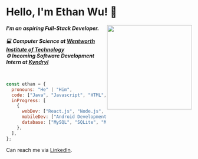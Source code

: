 
<h1>Hello, I'm Ethan Wu! 👋</h1>
<img align='right' src="https://c.tenor.com/bQCwwu0yF90AAAAi/developer-workstation.gif" height="230">
<p><strong><em>I'm an aspiring Full-Stack Developer.</br></br>
💻 Computer Science at <a href="https://www.wit.edu">Wentworth Institute of Technology</a></br>
⚙️ Incoming Software Development Intern at <a href="https://www.kyndryl.com">Kyndryl</a></em></strong></p></br>


```javascript
const ethan = {
  pronouns: "He" | "Him",
  code: ["Java", "Javascript", "HTML", "CSS", "Python"],
  inProgress: [
    {
      webDev: ["React.js", "Node.js", "Express.js"],
      mobileDev: ["Android Development"],
      database: ["MySQL", "SQLite", "MongoDB"],
    },
  ],
};
```

<p>Can reach me via <a href="https://www.linkedin.com/in/ethanwu13">LinkedIn</a>.</p>


<!-- - 👋 Hi, I’m @wue1atwit
- 👀 I’m interested in ...
- 🌱 I’m currently learning ...
- 💞️ I’m looking to collaborate on ...
- 📫 How to reach me ... -->


<!---
wue1atwit/wue1atwit is a ✨ special ✨ repository because its `README.md` (this file) appears on your GitHub profile.
You can click the Preview link to take a look at your changes.
--->
